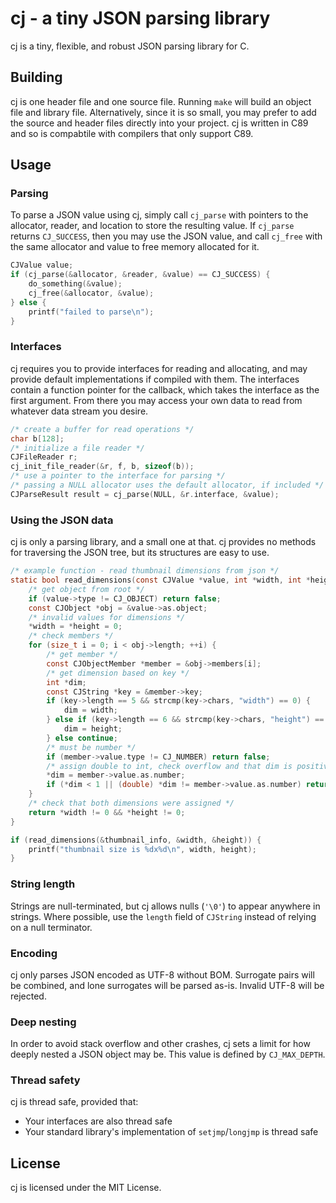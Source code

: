 # cj - a tiny JSON parsing library

cj is a tiny, flexible, and robust JSON parsing library for C.

## Building

cj is one header file and one source file. Running `make` will build an object
file and library file. Alternatively, since it is so small, you may prefer to
add the source and header files directly into your project. cj is written in C89
and so is compabtile with compilers that only support C89.

## Usage

### Parsing

To parse a JSON value using cj, simply call `cj_parse` with pointers to the
allocator, reader, and location to store the resulting value. If `cj_parse`
returns `CJ_SUCCESS`, then you may use the JSON value, and call `cj_free` with
the same allocator and value to free memory allocated for it.

```c
CJValue value;
if (cj_parse(&allocator, &reader, &value) == CJ_SUCCESS) {
    do_something(&value);
    cj_free(&allocator, &value);
} else {
    printf("failed to parse\n");
}
```

### Interfaces

cj requires you to provide interfaces for reading and allocating, and may
provide default implementations if compiled with them. The interfaces contain a
function pointer for the callback, which takes the interface as the first
argument. From there you may access your own data to read from whatever data
stream you desire.

```c
/* create a buffer for read operations */
char b[128];
/* initialize a file reader */
CJFileReader r;
cj_init_file_reader(&r, f, b, sizeof(b));
/* use a pointer to the interface for parsing */
/* passing a NULL allocator uses the default allocator, if included */
CJParseResult result = cj_parse(NULL, &r.interface, &value);
```

### Using the JSON data

cj is only a parsing library, and a small one at that. cj provides no methods
for traversing the JSON tree, but its structures are easy to use.

```c
/* example function - read thumbnail dimensions from json */
static bool read_dimensions(const CJValue *value, int *width, int *height) {
    /* get object from root */
    if (value->type != CJ_OBJECT) return false;
    const CJObject *obj = &value->as.object;
    /* invalid values for dimensions */
    *width = *height = 0;
    /* check members */
    for (size_t i = 0; i < obj->length; ++i) {
        /* get member */
        const CJObjectMember *member = &obj->members[i];
        /* get dimension based on key */
        int *dim;
        const CJString *key = &member->key;
        if (key->length == 5 && strcmp(key->chars, "width") == 0) {
            dim = width;
        } else if (key->length == 6 && strcmp(key->chars, "height") == 0) {
            dim = height;
        } else continue;
        /* must be number */
        if (member->value.type != CJ_NUMBER) return false;
        /* assign double to int, check overflow and that dim is positive */
        *dim = member->value.as.number;
        if (*dim < 1 || (double) *dim != member->value.as.number) return false;
    }
    /* check that both dimensions were assigned */
    return *width != 0 && *height != 0;
}

if (read_dimensions(&thumbnail_info, &width, &height)) {
    printf("thumbnail size is %dx%d\n", width, height);
}
```

### String length

Strings are null-terminated, but cj allows nulls (`'\0'`) to appear anywhere in
strings. Where possible, use the `length` field of `CJString` instead of relying
on a null terminator.

### Encoding

cj only parses JSON encoded as UTF-8 without BOM. Surrogate pairs will be
combined, and lone surrogates will be parsed as-is. Invalid UTF-8 will be
rejected.

### Deep nesting

In order to avoid stack overflow and other crashes, cj sets a limit for how
deeply nested a JSON object may be. This value is defined by `CJ_MAX_DEPTH`.

### Thread safety

cj is thread safe, provided that:

- Your interfaces are also thread safe
- Your standard library's implementation of `setjmp`/`longjmp` is thread safe

## License

cj is licensed under the MIT License.
